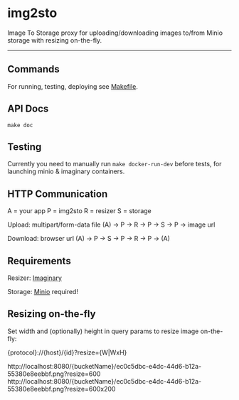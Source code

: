 # img2sto

Image To Storage proxy for uploading/downloading images to/from Minio storage with resizing on-the-fly.

---

## Commands

For running, testing, deploying see [Makefile](./Makefile).


## API Docs

`make doc`


## Testing

Currently you need to manually run `make docker-run-dev` before tests,
for launching minio & imaginary containers.


## HTTP Communication

A = your app
P = img2sto
R = resizer
S = storage

Upload: multipart/form-data file (A) -> P -> R -> P -> S -> P -> image url

Download: browser url (A) -> P -> S -> P -> R -> P -> (A)


## Requirements

Resizer: [Imaginary](https://github.com/h2non/imaginary)

Storage: [Minio](https://github.com/minio/minio) required!


## Resizing on-the-fly

Set width and (optionally) height in query params to resize image on-the-fly:

{protocol}://{host}/{id}?resize={W|WxH}

http://localhost:8080/{bucketName}/ec0c5dbc-e4dc-44d6-b12a-55380e8eebbf.png?resize=600
http://localhost:8080/{bucketName}/ec0c5dbc-e4dc-44d6-b12a-55380e8eebbf.png?resize=600x200
